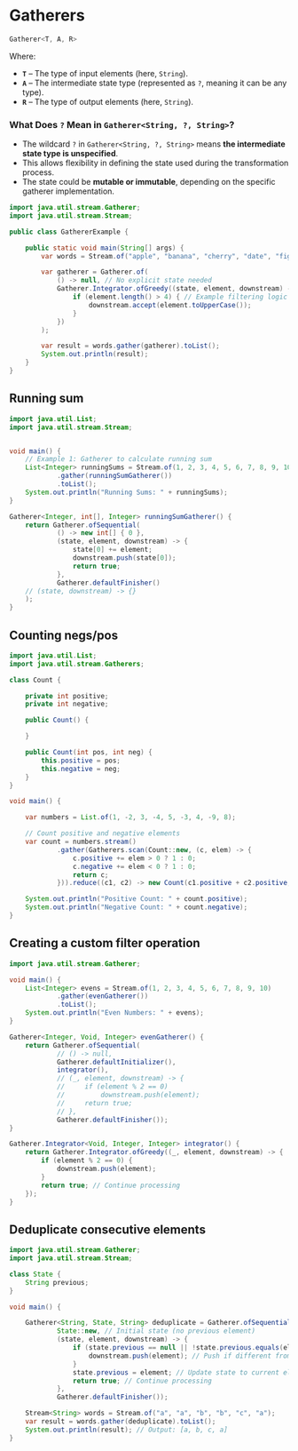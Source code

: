 # Gatherers


```java
Gatherer<T, A, R>
```

Where:

- **`T`** – The type of input elements (here, `String`).
- **`A`** – The intermediate state type (represented as `?`, meaning it can be any type).
- **`R`** – The type of output elements (here, `String`).

### **What Does `?` Mean in `Gatherer<String, ?, String>`?**
- The wildcard `?` in `Gatherer<String, ?, String>` means **the intermediate state type is unspecified**.
- This allows flexibility in defining the state used during the transformation process.
- The state could be **mutable or immutable**, depending on the specific gatherer implementation.

```java
import java.util.stream.Gatherer;
import java.util.stream.Stream;

public class GathererExample {

    public static void main(String[] args) {
        var words = Stream.of("apple", "banana", "cherry", "date", "fig", "grape", "kiwi");

        var gatherer = Gatherer.of(
            () -> null, // No explicit state needed
            Gatherer.Integrator.ofGreedy((state, element, downstream) -> {
                if (element.length() > 4) { // Example filtering logic
                    downstream.accept(element.toUpperCase());
                }
            })
        );

        var result = words.gather(gatherer).toList();
        System.out.println(result);
    }
}
```









## Running sum

```java
import java.util.List;
import java.util.stream.Stream;


void main() {
    // Example 1: Gatherer to calculate running sum
    List<Integer> runningSums = Stream.of(1, 2, 3, 4, 5, 6, 7, 8, 9, 10)
            .gather(runningSumGatherer())
            .toList();
    System.out.println("Running Sums: " + runningSums);
}

Gatherer<Integer, int[], Integer> runningSumGatherer() {
    return Gatherer.ofSequential(
            () -> new int[] { 0 },
            (state, element, downstream) -> {
                state[0] += element;
                downstream.push(state[0]);
                return true;
            },
            Gatherer.defaultFinisher()
    // (state, downstream) -> {}
    );
}
```

## Counting negs/pos

```java
import java.util.List;
import java.util.stream.Gatherers;

class Count {

    private int positive;
    private int negative;

    public Count() {

    }

    public Count(int pos, int neg) {
        this.positive = pos;
        this.negative = neg;
    }
}

void main() {

    var numbers = List.of(1, -2, 3, -4, 5, -3, 4, -9, 8);

    // Count positive and negative elements
    var count = numbers.stream()
            .gather(Gatherers.scan(Count::new, (c, elem) -> {
                c.positive += elem > 0 ? 1 : 0;
                c.negative += elem < 0 ? 1 : 0;
                return c;
            })).reduce((c1, c2) -> new Count(c1.positive + c2.positive, c1.negative + c2.negative)).get();

    System.out.println("Positive Count: " + count.positive);
    System.out.println("Negative Count: " + count.negative);
}
```

## Creating a custom filter operation

```java
import java.util.stream.Gatherer;

void main() {
    List<Integer> evens = Stream.of(1, 2, 3, 4, 5, 6, 7, 8, 9, 10)
            .gather(evenGatherer())
            .toList();
    System.out.println("Even Numbers: " + evens);
}

Gatherer<Integer, Void, Integer> evenGatherer() {
    return Gatherer.ofSequential(
            // () -> null,
            Gatherer.defaultInitializer(),
            integrator(),
            // (_, element, downstream) -> {
            //     if (element % 2 == 0)
            //         downstream.push(element);
            //     return true;
            // },
            Gatherer.defaultFinisher());
}

Gatherer.Integrator<Void, Integer, Integer> integrator() {
    return Gatherer.Integrator.ofGreedy((_, element, downstream) -> {
        if (element % 2 == 0) {
            downstream.push(element);
        }
        return true; // Continue processing
    });
}
```



## Deduplicate consecutive elements

```java
import java.util.stream.Gatherer;
import java.util.stream.Stream;

class State {
    String previous;
}

void main() {

    Gatherer<String, State, String> deduplicate = Gatherer.ofSequential(
            State::new, // Initial state (no previous element)
            (state, element, downstream) -> {
                if (state.previous == null || !state.previous.equals(element)) {
                    downstream.push(element); // Push if different from previous
                }
                state.previous = element; // Update state to current element
                return true; // Continue processing
            },
            Gatherer.defaultFinisher());

    Stream<String> words = Stream.of("a", "a", "b", "b", "c", "a");
    var result = words.gather(deduplicate).toList();
    System.out.println(result); // Output: [a, b, c, a]
}
```

